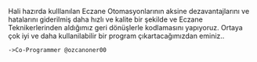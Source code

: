 Hali hazırda kulllanılan Eczane Otomasyonlarının aksine dezavantajlarını ve hatalarını giderilmiş daha hızlı ve kalite bir şekilde ve Eczane Teknikerlerinden aldığımız geri dönüşlerle kodlamasını yapıyoruz.
Ortaya çok iyi ve daha kullanilabilir bir program çıkartacağımızdan eminiz..
  
    ->Co-Programmer @ozcanoner00
    
